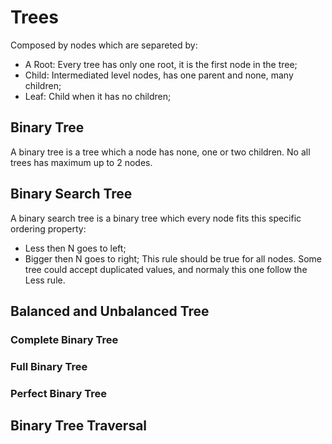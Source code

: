 # Trees

Composed by nodes which are separeted by:
* A Root: Every tree has only one root, it is the first node in the tree;
* Child: Intermediated level nodes, has one parent and none, many children;
* Leaf: Child when it has no children;

## Binary Tree
A binary tree is a tree which a node has none, one or two children. No all trees has maximum up to 2 nodes.

## Binary Search Tree
A binary search tree is a binary tree which every node fits this specific ordering property:
* Less then N goes to left;
* Bigger then N goes to right;
This rule should be true for all nodes.
Some tree could accept duplicated values, and normaly this one follow the Less rule.

## Balanced and Unbalanced Tree

### Complete Binary Tree

### Full Binary Tree

### Perfect Binary Tree

## Binary Tree Traversal
